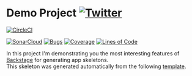 #  Demo Project [![Twitter](https://img.shields.io/twitter/follow/piotr_minkowski.svg?style=social&logo=twitter&label=Follow%20Me)](https://twitter.com/piotr_minkowski)

[![CircleCI](https://circleci.com/gh/granatengeorg-de/sample-spring-boot-app-openshiftawefwqer.svg?style=svg)](https://circleci.com/gh/granatengeorg-de/sample-spring-boot-app-openshiftawefwqer)

[![SonarCloud](https://sonarcloud.io/images/project_badges/sonarcloud-black.svg)](https://sonarcloud.io/dashboard?id=granatengeorg-de_sample-spring-boot-app-openshiftawefwqer)
[![Bugs](https://sonarcloud.io/api/project_badges/measure?project=granatengeorg-de_sample-spring-boot-app-openshiftawefwqer&metric=bugs)](https://sonarcloud.io/dashboard?id=granatengeorg-de_sample-spring-boot-app-openshiftawefwqer)
[![Coverage](https://sonarcloud.io/api/project_badges/measure?project=granatengeorg-de_sample-spring-boot-app-openshiftawefwqer&metric=coverage)](https://sonarcloud.io/dashboard?id=granatengeorg-de_sample-spring-boot-app-openshiftawefwqer)
[![Lines of Code](https://sonarcloud.io/api/project_badges/measure?project=granatengeorg-de_sample-spring-boot-app-openshiftawefwqer&metric=ncloc)](https://sonarcloud.io/dashboard?id=granatengeorg-de_sample-spring-boot-app-openshiftawefwqer)

In this project I'm demonstrating you the most interesting features of [Backstage](https://backstage.io/) for generating app skeletons. \
This skeleton was generated automatically from the following [template](https://github.com/granatengeorg-de/backstage-templates/blob/master/templates/spring-boot-basic/template.yaml).